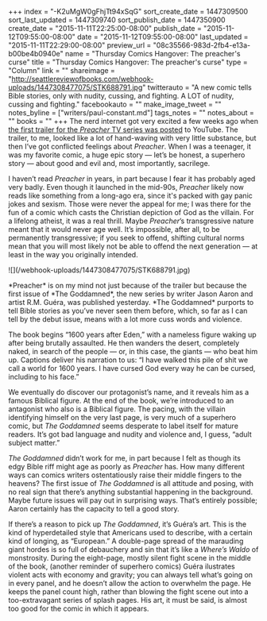 +++
index = "-K2uMgW0gFhjTt94xSqG"
sort_create_date = 1447309500
sort_last_updated = 1447309740
sort_publish_date = 1447350900
create_date = "2015-11-11T22:25:00-08:00"
publish_date = "2015-11-12T09:55:00-08:00"
date = "2015-11-12T09:55:00-08:00"
last_updated = "2015-11-11T22:29:00-08:00"
preview_url = "08c35566-983d-2fb4-e13a-b00be4b0940e"
name = "Thursday Comics Hangover: The preacher's curse"
title = "Thursday Comics Hangover: The preacher's curse"
type = "Column"
link = ""
shareimage = "http://seattlereviewofbooks.com/webhook-uploads/1447308477075/STK688791.jpg"
twitterauto = "A new comic tells Bible stories, only with nudity, cussing, and fighting. A LOT of nudity, cussing and fighting."
facebookauto = ""
make_image_tweet = ""
notes_byline = ["writers/paul-constant.md"]
tags_notes = ""
notes_about = ""
books = ""
+++
The nerd internet got very excited a few weeks ago when [the first trailer for the *Preacher* TV series was posted](https://www.youtube.com/watch?v=UNgI2sRzr8I) to YouTube. The trailer, to me, looked like a lot of hand-waving with very little substance, but then I’ve got conflicted feelings about *Preacher*. When I was a teenager, it was my favorite comic, a huge epic story — let’s be honest, a superhero story — about good and evil and, most importantly, sacrilege. 

I haven’t read *Preacher* in years, in part because I fear it has probably aged very badly. Even though it launched in the mid-90s, *Preacher* likely now reads like something from a long-ago era, since it's packed with gay panic jokes and sexism. Those were never the appeal for me; I was there for the fun of a comic which casts the Christian depiction of God as the villain. For a lifelong atheist, it was a real thrill. Maybe *Preacher*’s transgressive nature meant that it would never age well. It’s impossible, after all, to be permanently transgressive; if you seek to offend, shifting cultural norms mean that you will most likely not be able to offend the next generation — at least in the way you originally intended.

<p class="image-left">![](/webhook-uploads/1447308477075/STK688791.jpg)</p>*Preacher* is on my mind not just because of the trailer but because the first issue of *The Goddamned*, the new series by writer Jason Aaron and artist R.M. Guéra, was published yesterday. *The Goddamned* purports to tell Bible stories as you’ve never seen them before, which, so far as I can tell by the debut issue, means with a lot more cuss words and violence.

The book begins “1600 years after Eden,” with a nameless figure waking up after being brutally assaulted. He then wanders the desert, completely naked, in search of the people — or, in this case, the giants — who beat him up. Captions deliver his narration to us: “I have walked this pile of shit we call a world for 1600 years. I have cursed God every way he can be cursed, including to his face.”

We eventually do discover our protagonist’s name, and it reveals him as a famous Biblical figure. At the end of the book, we’re introduced to an antagonist who also is a Biblical figure. The pacing, with the villain identifying himself on the very last page, is very much of a superhero comic, but *The Goddamned* seems desperate to label itself for mature readers. It’s got bad language and nudity and violence and, I guess, “adult subject matter.”

*The Goddamned* didn’t work for me, in part because I felt as though its edgy Bible riff might age as poorly as *Preacher* has. How many different ways can comics writers ostentatiously raise their middle fingers to the heavens? The first issue of *The Goddamned* is all attitude and posing, with no real sign that there’s anything substantial happening in the background. Maybe future issues will pay out in surprising ways. That’s entirely possible; Aaron certainly has the capacity to tell a good story.

If there’s a reason to pick up *The Goddamned*, it’s Guéra’s art. This is the kind of hyperdetailed style that Americans used to describe, with a certain kind of longing, as “European.” A double-page spread of the marauding giant hordes is so full of debauchery and sin that it’s like a *Where’s Waldo* of monstrosity. During the eight-page, mostly silent fight scene in the middle of the book, (another reminder of superhero comics) Guéra ilustrates violent acts with economy and gravity; you can always tell what’s going on in every panel, and he doesn’t allow the action to overwhelm the page. He keeps the panel count high, rather than blowing the fight scene out into a too-extravagant series of splash pages. His art, it must be said, is almost too good for the comic in which it appears. 